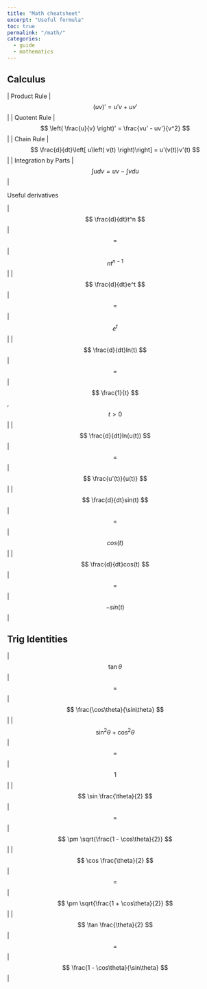 ```yaml
---
title: "Math cheatsheet"
excerpt: "Useful formula"
toc: true
permalink: "/math/"
categories:
  - guide
  - mathematics
---
```


## Calculus

| Product Rule | $$ \left( uv \right)' = u'v + uv' $$ |
| Quotent Rule | $$ \left( \frac{u}{v} \right)' = \frac{vu' - uv'}{v^2} $$ |
| Chain Rule | $$ \frac{d}{dt}\left[ u\left( v(t) \right)\right] = u'(v(t))v'(t) $$ |
| Integration by Parts | $$ \int u dv = uv - \int vdu $$ |

Useful derivatives

| $$ \frac{d}{dt}t^n $$ | $$ = $$ | $$ nt^{n-1} $$ |
| $$ \frac{d}{dt}e^t $$ | $$ = $$ | $$ e^{t} $$ |
| $$ \frac{d}{dt}ln(t) $$ | $$ = $$ | $$ \frac{1}{t} $$, $$ t > 0 $$ |
| $$ \frac{d}{dt}ln(u(t)) $$ | $$ = $$ | $$ \frac{u'(t)}{u(t)} $$ |
| $$ \frac{d}{dt}sin(t) $$ | $$ = $$ | $$ cos(t) $$ |
| $$ \frac{d}{dt}cos(t) $$ | $$ = $$ | $$ -sin(t) $$ |

## Trig Identities

| $$ \tan \theta $$ | $$ = $$ | $$ \frac{\cos\theta}{\sin\theta} $$ |
| $$ \sin^2 \theta + \cos^2 \theta $$ | $$ = $$ | $$ 1 $$ |
| $$ \sin \frac{\theta}{2} $$ | $$ = $$ | $$ \pm \sqrt{\frac{1 - \cos\theta}{2}} $$ |
| $$ \cos \frac{\theta}{2} $$ | $$ = $$ | $$ \pm \sqrt{\frac{1 + \cos\theta}{2}} $$ |
| $$ \tan \frac{\theta}{2} $$ | $$ = $$ | $$ \frac{1 - \cos\theta}{\sin\theta} $$ |


